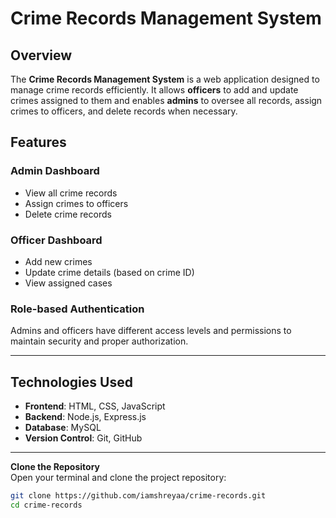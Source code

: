 
# Crime Records Management System

## Overview
The **Crime Records Management System** is a web application designed to manage crime records efficiently. It allows **officers** to add and update crimes assigned to them and enables **admins** to oversee all records, assign crimes to officers, and delete records when necessary.

## Features
### Admin Dashboard
- View all crime records
- Assign crimes to officers
- Delete crime records

### Officer Dashboard
- Add new crimes
- Update crime details (based on crime ID)
- View assigned cases

### Role-based Authentication
Admins and officers have different access levels and permissions to maintain security and proper authorization.

---

## Technologies Used
- **Frontend**: HTML, CSS, JavaScript  
- **Backend**: Node.js, Express.js  
- **Database**: MySQL  
- **Version Control**: Git, GitHub  

---

**Clone the Repository**  
   Open your terminal and clone the project repository:
   ```bash
   git clone https://github.com/iamshreyaa/crime-records.git
   cd crime-records



